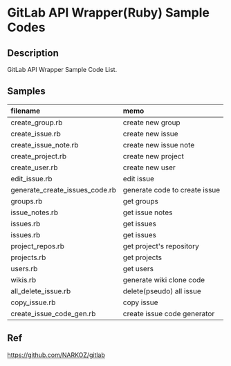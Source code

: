# GitLab API Wrapper(Ruby) Sample Codes

## Description

GitLab API Wrapper Sample Code List.

## Samples

|filename|memo|
|:--|:--|
|create_group.rb|create new group|
|create_issue.rb|create new issue|
|create_issue_note.rb|create new issue note|
|create_project.rb|create new project|
|create_user.rb|create new user|
|edit_issue.rb|edit issue|
|generate_create_issues_code.rb|generate code to create issue|
|groups.rb|get groups|
|issue_notes.rb|get issue notes|
|issues.rb|get issues|
|issues.rb|get issues|
|project_repos.rb|get project's repository|
|projects.rb|get projects|
|users.rb|get users|
|wikis.rb|generate wiki clone code|
|all_delete_issue.rb|delete(pseudo) all issue|
|copy_issue.rb|copy issue|
|create_issue_code_gen.rb|create issue code generator|

## Ref
https://github.com/NARKOZ/gitlab

